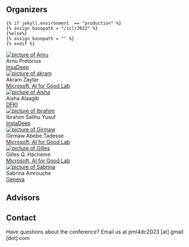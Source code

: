 ## Organizers  

    {% if jekyll.environment  == "production" %}
    {% assign basepath = "/iclr2022" %}
    {%else%}
    {% assign basepath = "" %}
    {% endif %}
    
<div>

<div class="iblock organizerbox ">
    <a target='_blank' href="https://twitter.com/arnupretorius?lang=en">
     <img src="{{basepath}}/images/organizers/arnu_pretorius.jpg" class="headshot" alt="picture of Arnu">
      </a>
        <div class="headshotname"> Arnu Pretorius</div>
        <a href="https://twitter.com/arnupretorius?lang=en"  target='_blank' class="headshotaffiliation"> InsaDeep  </a>
</div>


<div class="iblock organizerbox ">
    <a target='_blank' href="https://akramz.space/">
     <img src="{{basepath}}/images/organizers/akram.jpeg" class="headshot" alt="picture of akram">
      </a>
        <div class="headshotname"> Akram Zaytar</div>
        <a href="https://akramz.space/"  target='_blank' class="headshotaffiliation"> Microsoft, AI for Good Lab  </a>
</div>


<div class="iblock organizerbox ">
     <a target='_blank' href="https://twitter.com/AishaAlaagib/">
        <img src="{{basepath}}/images/organizers/Aisha_Alagib.jpg" class="headshot" alt="picture of Aisha">
      </a>
        <div class="headshotname"> Aisha Alaagib </div>
        <a href="https://aishaalaagib.netlify.app/"  target='_blank' class="headshotaffiliation"> DFKI </a>
 </div>

 <div class="iblock organizerbox ">
     <a target='_blank' href="https://uk.linkedin.com/in/ibrahim-salihu-yusuf-721103100">
        <img src="{{basepath}}/images/organizers/ibrahim.jpeg" class="headshot" alt="picture of Ibrahim">
      </a>
        <div class="headshotname"> Ibrahim Salihu Yusuf </div>
        <a href="https://uk.linkedin.com/in/ibrahim-salihu-yusuf-721103100"  target='_blank' class="headshotaffiliation"> InstaDeep </a>
 </div> 
 
 <div class="iblock organizerbox ">
    <a target='_blank' href="https://www.microsoft.com/en-us/research/people/gtadesse/">
     <img src="{{basepath}}/images/organizers/girmaw.jpg" class="headshot" alt="picture of Girmaw">
      </a>
        <div class="headshotname"> Girmaw Abebe Tadesse</div>
        <a href="https://www.microsoft.com/en-us/research/people/gtadesse/"  target='_blank' class="headshotaffiliation"> Microsoft, AI for Good Lab  </a>
</div>

<div class="iblock organizerbox ">
     <a target='_blank' href="https://www.gilleshacheme.com/">
        <img src="{{basepath}}/images/organizers/gilles.jpg" class="headshot" alt="picture of Gilles">
      </a>
        <div class="headshotname"> Gilles Q. Hacheme </div>
        <a href="https://www.gilleshacheme.com/"  target='_blank' class="headshotaffiliation"> Microsoft, AI for Good Lab </a>
 </div>

 <div class="iblock organizerbox ">
     <a target='_blank' href="https://scholar.google.at/citations?user=ZiRtIssAAAAJ&hl=en">
        <img src="{{basepath}}/images/organizers/Sabrina-Amrouche.jpg" class="headshot" alt="picture of Sabrina">
      </a>
        <div class="headshotname"> Sabrina Amrouche </div>
        <a href="https://scholar.google.at/citations?user=ZiRtIssAAAAJ&hl=en"  target='_blank' class="headshotaffiliation"> Geneva </a>
 </div>
        
</div>


## Advisors



## Contact

Have questions about the conference? Email us at pml4dc2023 [at] gmail [dot] com
